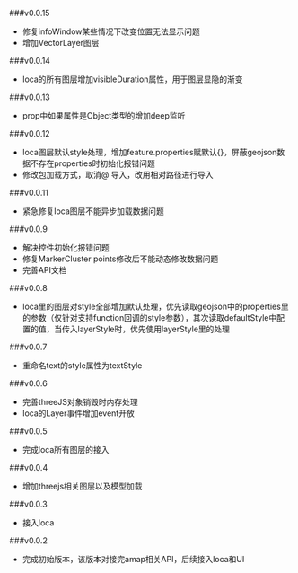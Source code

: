 ###v0.0.15
* 修复infoWindow某些情况下改变位置无法显示问题
* 增加VectorLayer图层

###v0.0.14
* loca的所有图层增加visibleDuration属性，用于图层显隐的渐变

###v0.0.13
* prop中如果属性是Object类型的增加deep监听

###v0.0.12
* loca图层默认style处理，增加feature.properties赋默认{}，屏蔽geojson数据不存在properties时初始化报错问题
* 修改包加载方式，取消@ 导入，改用相对路径进行导入

###v0.0.11
* 紧急修复loca图层不能异步加载数据问题

###v0.0.9
* 解决控件初始化报错问题
* 修复MarkerCluster  points修改后不能动态修改数据问题
* 完善API文档

###v0.0.8
* loca里的图层对style全部增加默认处理，优先读取geojson中的properties里的参数（仅针对支持function回调的style参数），其次读取defaultStyle中配置的值，当传入layerStyle时，优先使用layerStyle里的处理

###v0.0.7
* 重命名text的style属性为textStyle

###v0.0.6
* 完善threeJS对象销毁时内存处理
* loca的Layer事件增加event开放

###v0.0.5
* 完成loca所有图层的接入

###v0.0.4
* 增加threejs相关图层以及模型加载

###v0.0.3
* 接入loca

###v0.0.2
* 完成初始版本，该版本对接完amap相关API，后续接入loca和UI
